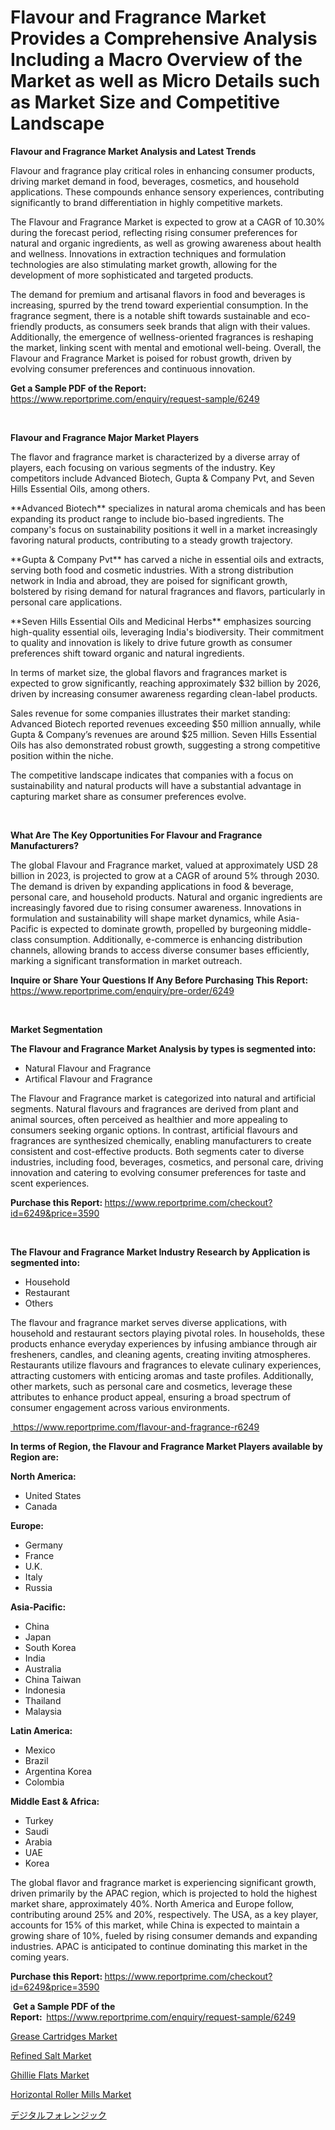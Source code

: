 <p><h1>Flavour and Fragrance Market Provides a Comprehensive Analysis Including a Macro Overview of the Market as well as Micro Details such as Market Size and Competitive Landscape</h1></p><p><strong>Flavour and Fragrance Market Analysis and Latest Trends</strong></p>
<p><p>Flavour and fragrance play critical roles in enhancing consumer products, driving market demand in food, beverages, cosmetics, and household applications. These compounds enhance sensory experiences, contributing significantly to brand differentiation in highly competitive markets. </p><p>The Flavour and Fragrance Market is expected to grow at a CAGR of 10.30% during the forecast period, reflecting rising consumer preferences for natural and organic ingredients, as well as growing awareness about health and wellness. Innovations in extraction techniques and formulation technologies are also stimulating market growth, allowing for the development of more sophisticated and targeted products.</p><p>The demand for premium and artisanal flavors in food and beverages is increasing, spurred by the trend toward experiential consumption. In the fragrance segment, there is a notable shift towards sustainable and eco-friendly products, as consumers seek brands that align with their values. Additionally, the emergence of wellness-oriented fragrances is reshaping the market, linking scent with mental and emotional well-being. Overall, the Flavour and Fragrance Market is poised for robust growth, driven by evolving consumer preferences and continuous innovation.</p></p>
<p><strong>Get a Sample PDF of the Report:&nbsp;</strong> <a href="https://www.reportprime.com/enquiry/request-sample/6249">https://www.reportprime.com/enquiry/request-sample/6249</a></p>
<p>&nbsp;</p>
<p><strong>Flavour and Fragrance Major Market Players</strong></p>
<p><p>The flavor and fragrance market is characterized by a diverse array of players, each focusing on various segments of the industry. Key competitors include Advanced Biotech, Gupta & Company Pvt, and Seven Hills Essential Oils, among others.</p><p>**Advanced Biotech** specializes in natural aroma chemicals and has been expanding its product range to include bio-based ingredients. The company's focus on sustainability positions it well in a market increasingly favoring natural products, contributing to a steady growth trajectory.</p><p>**Gupta & Company Pvt** has carved a niche in essential oils and extracts, serving both food and cosmetic industries. With a strong distribution network in India and abroad, they are poised for significant growth, bolstered by rising demand for natural fragrances and flavors, particularly in personal care applications.</p><p>**Seven Hills Essential Oils and Medicinal Herbs** emphasizes sourcing high-quality essential oils, leveraging India's biodiversity. Their commitment to quality and innovation is likely to drive future growth as consumer preferences shift toward organic and natural ingredients.</p><p>In terms of market size, the global flavors and fragrances market is expected to grow significantly, reaching approximately $32 billion by 2026, driven by increasing consumer awareness regarding clean-label products. </p><p>Sales revenue for some companies illustrates their market standing: Advanced Biotech reported revenues exceeding $50 million annually, while Gupta & Company’s revenues are around $25 million. Seven Hills Essential Oils has also demonstrated robust growth, suggesting a strong competitive position within the niche.</p><p>The competitive landscape indicates that companies with a focus on sustainability and natural products will have a substantial advantage in capturing market share as consumer preferences evolve.</p></p>
<p>&nbsp;</p>
<p><strong>What Are The Key Opportunities For Flavour and Fragrance Manufacturers?</strong></p>
<p><p>The global Flavour and Fragrance market, valued at approximately USD 28 billion in 2023, is projected to grow at a CAGR of around 5% through 2030. The demand is driven by expanding applications in food & beverage, personal care, and household products. Natural and organic ingredients are increasingly favored due to rising consumer awareness. Innovations in formulation and sustainability will shape market dynamics, while Asia-Pacific is expected to dominate growth, propelled by burgeoning middle-class consumption. Additionally, e-commerce is enhancing distribution channels, allowing brands to access diverse consumer bases efficiently, marking a significant transformation in market outreach.</p></p>
<p><strong>Inquire or Share Your Questions If Any Before Purchasing This Report:</strong> <a href="https://www.reportprime.com/enquiry/pre-order/6249">https://www.reportprime.com/enquiry/pre-order/6249</a></p>
<p>&nbsp;</p>
<p><strong>Market Segmentation</strong></p>
<p><strong>The Flavour and Fragrance Market Analysis by types is segmented into:</strong></p>
<p><ul><li>Natural Flavour and Fragrance</li><li>Artifical Flavour and Fragrance</li></ul></p>
<p><p>The Flavour and Fragrance market is categorized into natural and artificial segments. Natural flavours and fragrances are derived from plant and animal sources, often perceived as healthier and more appealing to consumers seeking organic options. In contrast, artificial flavours and fragrances are synthesized chemically, enabling manufacturers to create consistent and cost-effective products. Both segments cater to diverse industries, including food, beverages, cosmetics, and personal care, driving innovation and catering to evolving consumer preferences for taste and scent experiences.</p></p>
<p><strong>Purchase this Report:&nbsp;</strong><a href="https://www.reportprime.com/checkout?id=6249&price=3590">https://www.reportprime.com/checkout?id=6249&price=3590</a></p>
<p>&nbsp;</p>
<p><strong>The Flavour and Fragrance Market Industry Research by Application is segmented into:</strong></p>
<p><ul><li>Household</li><li>Restaurant</li><li>Others</li></ul></p>
<p><p>The flavour and fragrance market serves diverse applications, with household and restaurant sectors playing pivotal roles. In households, these products enhance everyday experiences by infusing ambiance through air fresheners, candles, and cleaning agents, creating inviting atmospheres. Restaurants utilize flavours and fragrances to elevate culinary experiences, attracting customers with enticing aromas and taste profiles. Additionally, other markets, such as personal care and cosmetics, leverage these attributes to enhance product appeal, ensuring a broad spectrum of consumer engagement across various environments.</p></p>
<p><a href="https://www.reportprime.com/flavour-and-fragrance-r6249">&nbsp;https://www.reportprime.com/flavour-and-fragrance-r6249</a></p>
<p><strong>In terms of Region, the Flavour and Fragrance Market Players available by Region are:</strong></p>
<p>
    <p> <strong> North America: </strong>
        <ul>
            <li>United States</li>
            <li>Canada</li>
        </ul>
        </p> 
    <p> <strong> Europe: </strong>
        <ul>
            <li>Germany</li>
            <li>France</li>
            <li>U.K.</li>
            <li>Italy</li>
            <li>Russia</li>
        </ul>
        </p> 
    <p> <strong> Asia-Pacific: </strong>
        <ul>
            <li>China</li>
            <li>Japan</li>
            <li>South Korea</li>
            <li>India</li>
            <li>Australia</li>
            <li>China Taiwan</li>
            <li>Indonesia</li>
            <li>Thailand</li>
            <li>Malaysia</li>
        </ul>
        </p> 
    <p> <strong> Latin America: </strong>
        <ul>
            <li>Mexico</li>
            <li>Brazil</li>
            <li>Argentina Korea</li>
            <li>Colombia</li>
        </ul>
        </p> 
    <p> <strong> Middle East & Africa: </strong>
        <ul>
            <li>Turkey</li>
            <li>Saudi</li>
            <li>Arabia</li>
            <li>UAE</li>
            <li>Korea</li>
        </ul>
    </p>
    </p>
<p><p>The global flavor and fragrance market is experiencing significant growth, driven primarily by the APAC region, which is projected to hold the highest market share, approximately 40%. North America and Europe follow, contributing around 25% and 20%, respectively. The USA, as a key player, accounts for 15% of this market, while China is expected to maintain a growing share of 10%, fueled by rising consumer demands and expanding industries. APAC is anticipated to continue dominating this market in the coming years.</p></p>
<p><strong>Purchase this Report: </strong><a href="https://www.reportprime.com/checkout?id=6249&price=3590">https://www.reportprime.com/checkout?id=6249&price=3590</a></p>
<p>&nbsp;<strong>Get a Sample PDF of the Report:&nbsp;&nbsp;</strong><a href="https://www.reportprime.com/enquiry/request-sample/6249">https://www.reportprime.com/enquiry/request-sample/6249</a></p>
<p><strong></strong></p>
<p><p><a href="https://www.linkedin.com/pulse/global-grease-cartridges-market-projected-grow-cagr-63-forcasted-yjxpc?trackingId=Tz6n8WSXQhmZM1oEAx2tYQ%3D%3D">Grease Cartridges Market</a></p><p><a href="https://github.com/CarolynWatkins697/Market-Research-Report-List-1/blob/main/refined-salt-market.md">Refined Salt Market</a></p><p><a href="https://www.linkedin.com/pulse/global-ghillie-flats-industry-types-applications-market-players-zqwjc?trackingId=6ev41qGLQvexrYJ5ALsz2g%3D%3D">Ghillie Flats Market</a></p><p><a href="https://issuu.com/reportprime-2/docs/horizontal-roller-mills-market-size_bafef1b3ce43fd">Horizontal Roller Mills Market</a></p><p><a href="https://medium.com/@emmittkutch2023/%E3%83%87%E3%82%B8%E3%82%BF%E3%83%AB%E3%83%95%E3%82%A9%E3%83%AC%E3%83%B3%E3%82%B8%E3%83%83%E3%82%AF%E5%B8%82%E5%A0%B4-%E3%82%B0%E3%83%AD%E3%83%BC%E3%83%90%E3%83%AB%E3%81%8A%E3%82%88%E3%81%B3%E5%9C%B0%E5%9F%9F%E5%88%86%E6%9E%90-%E5%9C%B0%E5%9F%9F-%E5%9B%BD%E3%83%AC%E3%83%99%E3%83%AB%E3%81%AE%E5%88%86%E6%9E%90-%E7%AB%B6%E5%90%88%E7%92%B0%E5%A2%83%E3%81%AB%E7%84%A6%E7%82%B9%E3%82%92%E5%BD%93%E3%81%A6%E3%82%8B-ab7fa601716a">デジタルフォレンジック</a></p></p>